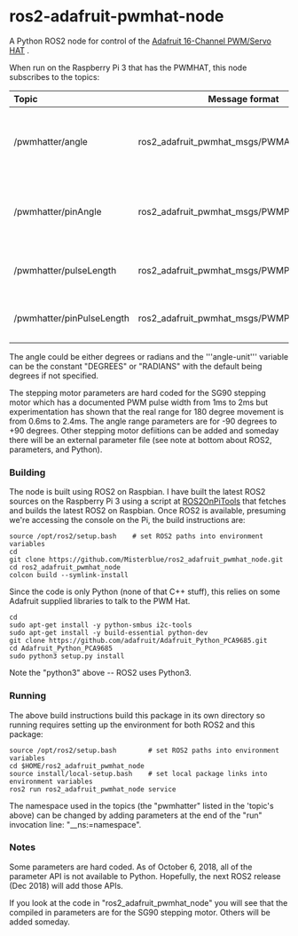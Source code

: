 # ros2-adafruit-pwmhat-node

A Python ROS2 node for control of the [Adafruit 16-Channel PWM/Servo HAT](https://www.adafruit.com/product/2327)    .

When run on the Raspberry Pi 3 that has the PWMHAT, this node subscribes to the topics:

| Topic                     | Message format                              | Data                                                           |
|:------------------------- | ------------------------------------------- | -------------------------------------------------------------- |
| /pwmhatter/angle          | ros2_adafruit_pwmhat_msgs/PWMAngle          | chan: channelName<br>angle: angleNumber<br>angle-unit: DEGREES |
| /pwmhatter/pinAngle       | ros2_adafruit_pwmhat_msgs/PWMPinAngle       | pin: pinNumber<br>angle: angleNumber<br>angle-unit: DEGREES    |
| /pwmhatter/pulseLength    | ros2_adafruit_pwmhat_msgs/PWMPulseLength    | chan: channelName<br>pulse-length: pulseMS                     |
| /pwmhatter/pinPulseLength | ros2_adafruit_pwmhat_msgs/PWMPinPulseLength | pin: pinNumber<br>pulse-length: pulseMS                        |

The angle could be either degrees or radians and the '''angle-unit''' variable can be the constant "DEGREES" or "RADIANS" with the default being degrees if not specified.

The stepping motor parameters are hard coded for the SG90 stepping motor which has a documented PWM pulse width from 1ms to 2ms but experimentation has shown that the real range for 180 degree movement is from 0.6ms to 2.4ms. The angle range parameters are for -90 degrees to +90 degrees. Other stepping motor defiitions can be added and someday there will be an external parameter file (see note at bottom about ROS2, parameters, and Python).

### Building

The node is built using ROS2 on Raspbian. I have built the latest ROS2 sources on the Raspberry Pi 3 using a script at [ROS2OnPiTools](https://github.com/Misterblue/ROS2OnPiTools) that fetches and builds the latest ROS2 on Raspbian. Once ROS2 is available, presuming we're accessing the console on the Pi, the build instructions are:

```
source /opt/ros2/setup.bash    # set ROS2 paths into environment variables
cd
git clone https://github.com/Misterblue/ros2_adafruit_pwmhat_node.git
cd ros2_adafruit_pwmhat_node
colcon build --symlink-install
```

Since the code is only Python (none of that C++ stuff), this relies on some Adafruit supplied libraries to talk to the PWM Hat.

```
cd
sudo apt-get install -y python-smbus i2c-tools
sudo apt-get install -y build-essential python-dev
git clone https://github.com/adafruit/Adafruit_Python_PCA9685.git
cd Adafruit_Python_PCA9685
sudo python3 setup.py install
```

Note the "python3" above -- ROS2 uses Python3.

### Running

The above build instructions build this package in its own directory so running requires setting up the environment for both ROS2 and this package:

```
source /opt/ros2/setup.bash        # set ROS2 paths into environment variables
cd $HOME/ros2_adafruit_pwmhat_node
source install/local-setup.bash    # set local package links into environment variables
ros2 run ros2_adafruit_pwmhat_node service
```

The namespace used in the topics (the "pwmhatter" listed in the 'topic's above) can be changed by adding parameters at the end of the "run" invocation line: "__ns:=namespace".

### Notes

Some parameters are hard coded. As of October 6, 2018, all of the parameter API is not available to Python. Hopefully, the next ROS2 release (Dec 2018) will add those APIs.

If you look at the code in "ros2_adafruit_pwmhat_node" you will see that the compiled in parameters are for the SG90 stepping motor. Others will be added someday.
